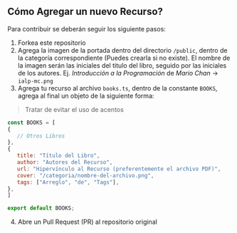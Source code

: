 ## Cómo Agregar un nuevo Recurso?

Para contribuir se deberán seguir los siguiente pasos:

1. Forkea este repositorio
2. Agrega la imagen de la portada dentro del directorio `/public`, dentro de la categoría correspondiente (Puedes crearla si no existe). El nombre de la imagen serán las iniciales del titulo del libro, seguido por las iniciales de los autores. Ej. *Introducción a la Programación* de *Mario Chan* -> `ialp-mc.png`
3. Agrega tu recurso al archivo `books.ts`, dentro de la constante `BOOKS`, agrega al final un objeto de la siguiente forma:

> Tratar de evitar el uso de acentos

```js
const BOOKS = [
{
   // Otros Libros
},
{
   title: "Título del Libro",
   author: "Autores del Recurso",
   url: "Hipervínculo al Recurso (preferentemente el archivo PDF)",
   cover: "/categoria/nombre-del-archivo.png",
   tags: ["Arreglo", "de", "Tags"],
},
] 

export default BOOKS;
```
4. Abre un Pull Request (PR) al repositorio original